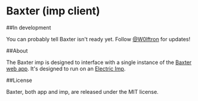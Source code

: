 Baxter (imp client)
=============

##In development

You can probably tell Baxter isn't ready yet. Follow [@W0lftron](https://twitter.com/W0lftron) for updates!

##About

The Baxter imp is designed to interface with a single instance of the [Baxter web app](https://github.com/thure/baxter-app). It's designed to run on an [Electric Imp](http://electricimp.com).

##License

Baxter, both app and imp, are released under the MIT license.